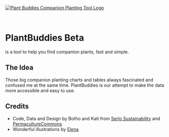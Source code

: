 <a href="https://plantbuddies.serlo.org/">![Plant Buddies Companion Planting Tool Logo](https://plantbuddies.serlo.org/img/plant_buddies_logo_big.png)</a>

&nbsp;

# PlantBuddies Beta

is a tool to help you find companion plants, fast and simple.

## The Idea

Those big companion planting charts and tables always fascinated and confused me at the same time. PlantBuddies is our attempt to make the data more accessible and easy to use.

## Credits

- Code, Data and Design by Botho and Kati from [Serlo Sustainability](https://en.serlo.org/sustainability) and [PermacultureCommons](http://permaculturecommons.org/)
- Wonderful illustrations by [Elena](https://www.elenabauer.de/)
